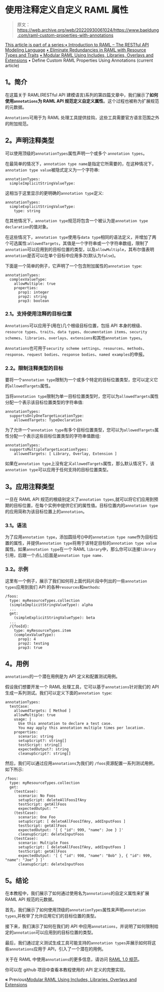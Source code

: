 # 使用注释定义自定义 RAML 属性

> 原文：<https://web.archive.org/web/20220930061024/https://www.baeldung.com/raml-custom-properties-with-annotations>

[This article is part of a series:](javascript:void(0);)[• Introduction to RAML – The RESTful API Modeling Language](/web/20220122043809/https://www.baeldung.com/raml-restful-api-modeling-language-tutorial)
[• Eliminate Redundancies in RAML with Resource Types and Traits](/web/20220122043809/https://www.baeldung.com/simple-raml-with-resource-types-and-traits)
[• Modular RAML Using Includes, Libraries, Overlays and Extensions](/web/20220122043809/https://www.baeldung.com/modular-raml-includes-overlays-libraries-extensions)
• Define Custom RAML Properties Using Annotations (current article)

## **1。简介**

在这篇关于 RAML(RESTful API 建模语言)系列的第四篇文章中，我们展示了**如何使用`annotations`为 RAML API 规范定义自定义属性**。这个过程也被称为扩展规范的元数据。

`Annotations`可用于为 RAML 处理工具提供挂钩，这些工具需要官方语言范围之外的附加规范。

## **2。声明注释类型**

可以使用顶级的`annotationTypes`属性声明一个或多个 `annotation types`。

在最简单的情况下，`annotation type name`是指定它所需要的，在这种情况下，`annotation type value`被隐式定义为一个字符串:

```
annotationTypes:
  simpleImplicitStringValueType:
```

这相当于这里显示的更明确的`annotation type`定义:

```
annotationTypes:
  simpleExplicitStringValueType:
    type: string
```

在其他情况下，`annotation type`规范将包含一个被认为是`annotation type declaration`的值对象。

在这些情况下，`annotation type`使用与`data type`相同的语法定义，并增加了两个可选属性:`allowedTargets`，其值是一个字符串或一个字符串数组，限制了`annotation`可以应用到的目标位置的类型，以及`allowMultiple`，其布尔值表明`annotation`是否可以在单个目标中应用多次(默认为`false`)。

下面是一个简单的例子，它声明了一个包含附加属性的`annotation type`:

```
annotationTypes:
  complexValueType:
    allowMultiple: true
    properties:
      prop1: integer
      prop2: string
      prop3: boolean
```

### **2.1。支持使用注释的目标位置**

`Annotations`可以应用于(用在)几个根级目标位置，包括 API 本身的根级、`resource types`、`traits`、`data types`、`documentation items`、`security schemes`、`libraries`、`overlays`、`extensions`和其他`annotation types`。

`Annotations`也可用于`security scheme settings`、`resources`、`methods`、`response`、`request bodies`、`response bodies`、`named examples`的申报。

### **2.2。限制注释类型的目标**

要将一个`annotation type`限制为一个或多个特定的目标位置类型，您可以定义它的`allowedTargets`属性。

当将`annotation type`限制为单一目标位置类型时，您可以为`allowedTargets`属性分配一个表示该目标位置类型的字符串值:

```
annotationTypes:
  supportsOnlyOneTargetLocationType:
    allowedTargets: TypeDeclaration
```

为了允许一个`annotation type`有多个目标位置类型，您可以为`allowedTargets`属性分配一个表示这些目标位置类型的字符串值数组:

```
annotationTypes:
  supportsMultipleTargetLocationTypes:
    allowedTargets: [ Library, Overlay, Extension ]
```

如果在`annotation type`上没有定义`allowedTargets`属性，那么默认情况下，该`annotation type`可以应用于任何支持的目标位置类型。

## **3。应用注释类型**

一旦在 RAML API 规范的根级别定义了`annotation types`,就可以将它们应用到预期的目标位置，在每个实例中提供它们的属性值。目标位置内的`annotation type`的应用简称为该目标位置上的`annotation`。

### **3.1。语法**

为了应用`annotation type`，添加圆括号()中的`annotation type name`作为目标位置的属性，并提供`annotation type`将用于该特定目标的`annotation type value`属性。如果`annotation type`在一个 RAML `library`中，那么你可以连接`library`引用，后跟一个点(。)后面是`annotation type name.`

### **3.2。示例**

这里有一个例子，展示了我们如何将上面代码片段中列出的一些`annotation types`应用到我们 API 的各种`resources`和`methods`:

```
/foos:
  type: myResourceTypes.collection
  (simpleImplicitStringValueType): alpha
  ...
  get:
    (simpleExplicitStringValueType): beta
  ...
  /{fooId}:
    type: myResourceTypes.item
    (complexValueType):
      prop1: 4
      prop2: testing
      prop3: true
```

## **4。用例**

`annotations`的一个潜在用例是为 API 定义和配置测试用例。

假设我们想要开发一个 RAML 处理工具，它可以基于`annotations`针对我们的 API 生成一系列测试。我们可以定义下面的`annotation type`:

```
annotationTypes:
  testCase:
    allowedTargets: [ Method ]
    allowMultiple: true
    usage: |
      Use this annotation to declare a test case.
      You may apply this annotation multiple times per location.
    properties:
      scenario: string
      setupScript?: string[]
      testScript: string[]
      expectedOutput?: string
      cleanupScript?: string[]
```

然后，我们可以通过应用`annotations`为我们的 `/foos`资源配置一系列测试用例，如下所示:

```
/foos:
  type: myResourceTypes.collection
  get:
    (testCase):
      scenario: No Foos
      setupScript: deleteAllFoosIfAny
      testScript: getAllFoos
      expectedOutput: ""
    (testCase):
      scenario: One Foo
      setupScript: [ deleteAllFoosIfAny, addInputFoos ]
      testScript: getAllFoos
      expectedOutput: '[ { "id": 999, "name": Joe } ]'
      cleanupScript: deleteInputFoos
    (testCase):
      scenario: Multiple Foos
      setupScript: [ deleteAllFoosIfAny, addInputFoos ]
      testScript: getAllFoos
      expectedOutput: '[ { "id": 998, "name": "Bob" }, { "id": 999, "name": "Joe" } ]'
      cleanupScript: deleteInputFoos 
```

## **5。结论**

在本教程中，我们展示了如何通过使用名为`annotations`的自定义属性来扩展 RAML API 规范的元数据。

首先，我们展示了如何使用顶级的`annotationTypes`属性来声明`annotation types`,并枚举了允许应用它们的目标位置的类型。

接下来，我们演示了如何在我们的 API 中应用`annotations`，并说明了如何限制给定的`annotation`可以应用到的目标位置的类型。

最后，我们通过定义测试生成工具可能支持的`annotation types`并展示如何将这些`annotations`应用于 API，引入了一个潜在的用例。

关于在 RAML 中使用`annotations`的更多信息，请访问 [RAML 1.0 规范](https://web.archive.org/web/20220122043809/https://github.com/raml-org/raml-spec/blob/master/versions/raml-10/raml-10.md/#annotations)。

你可以在 github 项目中查看本教程使用的 API 定义的完整实现。

**«** Previous[Modular RAML Using Includes, Libraries, Overlays and Extensions](/web/20220122043809/https://www.baeldung.com/modular-raml-includes-overlays-libraries-extensions)
